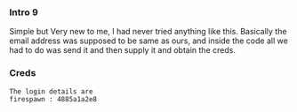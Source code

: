 ### Intro 9
Simple but Very new to me, I had never tried anything like this.
Basically the email address was supposed to be same as ours, and inside the code all we had to do
was send it and then supply it and obtain the creds.

### Creds
```
The login details are 
firespawn : 4885a1a2e8

```
